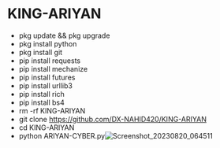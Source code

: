 # KING-ARIYAN
- pkg update && pkg upgrade
- pkg install python
- pkg install git
- pip install requests
- pip install mechanize
- pip install futures
- pip install urllib3
- pip install rich
- pip install bs4
- rm -rf KING-ARIYAN
- git clone https://github.com/DX-NAHID420/KING-ARIYAN
- cd KING-ARIYAN
- python ARIYAN-CYBER.py![Screenshot_20230820_064511](https://github.com/DX-NAHID420/KING-ARIYAN/assets/129710462/054faf54-dfed-4782-97a7-53b1f908e456)

